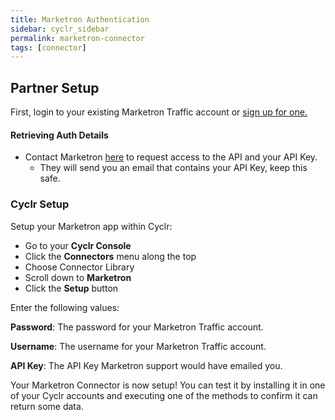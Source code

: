 ```yaml
---
title: Marketron Authentication
sidebar: cyclr_sidebar
permalink: marketron-connector
tags: [connector]
---
```


## Partner Setup

First, login to your existing Marketron Traffic account or [sign up for one.](https://www.marketron.com/logins/)

#### Retrieving Auth Details

*   Contact Marketron [here](support@marketron.com) to request access to the API and your API Key.
    *   They will send you an email that contains your API Key, keep this safe.

### Cyclr Setup

Setup your Marketron app within Cyclr:

*   Go to your **Cyclr Console**
*   Click the **Connectors** menu along the top
*   Choose Connector Library
*   Scroll down to **Marketron**
*   Click the **Setup** button

Enter the following values:

**Password**:  The password for your Marketron Traffic account.

**Username**:  The username for your Marketron Traffic account.

**API Key**:  The API Key Marketron support would have emailed you.


Your Marketron Connector is now setup! You can test it by installing it in one of your Cyclr accounts and executing one of the methods to confirm it can return some data.
